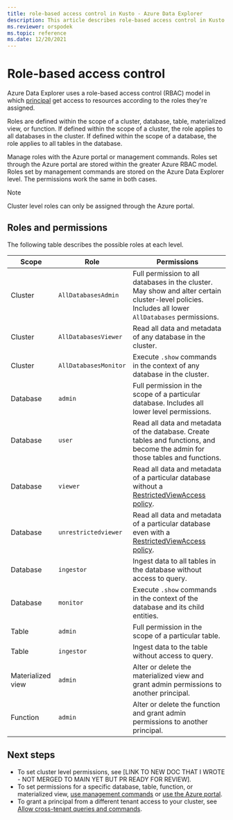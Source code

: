 ```yaml
---
title: role-based access control in Kusto - Azure Data Explorer
description: This article describes role-based access control in Kusto in Azure Data Explorer.
ms.reviewer: orspodek
ms.topic: reference
ms.date: 12/20/2021
---
```

# Role-based access control

Azure Data Explorer uses a role-based access control (RBAC) model in which [principal](principals-and-identity-providers.md) get access to resources according to the roles they're assigned.

Roles are defined within the scope of a cluster, database, table, materialized view, or function. If defined within the scope of a cluster, the role applies to all databases in the cluster. If defined within the scope of a database, the role applies to all tables in the database.

Manage roles with the Azure portal or management commands. Roles set through the Azure portal are stored within the greater Azure RBAC model. Roles set by management commands are stored on the Azure Data Explorer level. The permissions work the same in both cases.

> [!NOTE]
> Cluster level roles can only be assigned through the Azure portal.

## Roles and permissions

The following table describes the possible roles at each level.

|Scope|Role|Permissions|
|---|---|---|
|Cluster|`AllDatabasesAdmin` |Full permission to all databases in the cluster. May show and alter certain cluster-level policies. Includes all lower `AllDatabases` permissions. |
|Cluster|`AllDatabasesViewer` |Read all data and metadata of any database in the cluster. |
|Cluster|`AllDatabasesMonitor` |Execute `.show` commands in the context of any database in the cluster.|
|Database|`admin`|Full permission in the scope of a particular database. Includes all lower level permissions.  |
|Database|`user`|Read all data and metadata of the database. Create tables and functions, and become the admin for those tables and functions.|
|Database|`viewer` |Read all data and metadata of a particular database without a [RestrictedViewAccess policy](../show-table-restricted-view-access-policy-command.md). |
|Database|`unrestrictedviewer` |Read all data and metadata of a particular database even with a [RestrictedViewAccess policy](../show-table-restricted-view-access-policy-command.md). |
|Database|`ingestor` |Ingest data to all tables in the database without access to query. |
|Database|`monitor` |Execute `.show` commands in the context of the database and its child entities.  |
|Table| `admin` |Full permission in the scope of a particular table. |
|Table|`ingestor` |Ingest data to the table without access to query. |
|Materialized view|`admin` |Alter or delete the materialized view and grant admin permissions to another principal. |
|Function|`admin` |Alter or delete the function and grant admin permissions to another principal. |

## Next steps

* To set cluster level permissions, see [LINK TO NEW DOC THAT I WROTE - NOT MERGED TO MAIN YET BUT PR READY FOR REVIEW].
* To set permissions for a specific database, table, function, or materialized view, [use management commands](../security-roles.md#commands-overview) or [use the Azure portal](../../../manage-database-permissions.md).
* To grant a principal from a different tenant access to your cluster, see [Allow cross-tenant queries and commands](../../../cross-tenant-query-and-commands.md).
